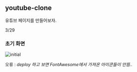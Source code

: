 ## youtube-clone
유튜브 페이지를 만들어보자.

3/29

### 초기 화면
![initial](https://user-images.githubusercontent.com/79741497/112904217-92572680-9123-11eb-8a85-429bcacbb557.PNG)

오류 : *deploy 하고 보면 FontAwesome에서 가져온 아이콘들이 안뜸..*
